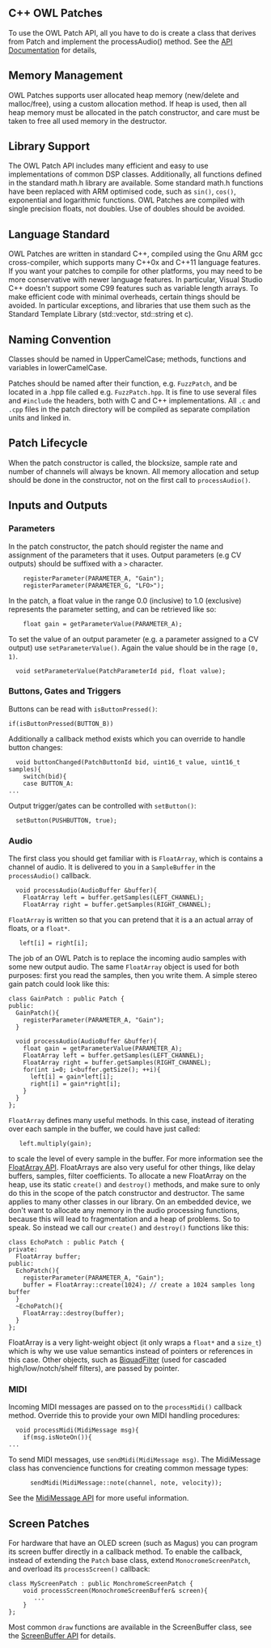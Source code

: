 ## C++ OWL Patches

To use the OWL Patch API, all you have to do is create a class that derives from Patch and implement the processAudio() method. See the [API Documentation](https://www.rebeltech.org/docs/) for details, 


## Memory Management

OWL Patches supports user allocated heap memory (new/delete and malloc/free), using a custom allocation method. If heap is used, then all heap memory must be allocated in the patch constructor, and care must be taken to free all used memory in the destructor.


## Library Support
The OWL Patch API includes many efficient and easy to use implementations of common DSP classes.
Additionally, all functions defined in the standard math.h library are available. Some standard math.h functions have been replaced with ARM optimised code, such as `sin()`, `cos()`, exponential and logarithmic functions.
OWL Patches are compiled with single precision floats, not doubles. Use of doubles should be avoided.

## Language Standard
OWL Patches are written in standard C++, compiled using the Gnu ARM gcc cross-compiler, which supports many C++0x and C++11 language features. If you want your patches to compile for other platforms, you may need to be more conservative with newer language features. In particular, Visual Studio C++ doesn't support some C99 features such as variable length arrays.
To make efficient code with minimal overheads, certain things should be avoided. In particular exceptions, and libraries that use them such as the Standard Template Library (std::vector, std::string et c).

## Naming Convention
Classes should be named in UpperCamelCase; methods, functions and variables in lowerCamelCase.

Patches should be named after their function, e.g. `FuzzPatch`, and be located in a .hpp file called e.g. `FuzzPatch.hpp`. It is fine to use several files and `#include` the headers, both with C and C++ implementations. All `.c` and `.cpp` files in the patch directory will be compiled as separate compilation units and linked in.

## Patch Lifecycle

When the patch constructor is called, the blocksize, sample rate and number of channels will always be known. All memory allocation and setup should be done in the constructor, not on the first call to `processAudio()`.

## Inputs and Outputs
### Parameters

In the patch constructor, the patch should register the name and assignment of the parameters that it uses. Output parameters (e.g CV outputs) should be suffixed with a `>` character.

```
    registerParameter(PARAMETER_A, "Gain");
    registerParameter(PARAMETER_G, "LFO>");
```

In the patch, a float value in the range 0.0 (inclusive) to 1.0 (exclusive) represents the parameter setting, and can be retrieved like so:

```
    float gain = getParameterValue(PARAMETER_A);
```

To set the value of an output parameter (e.g. a parameter assigned to a CV output) use `setParameterValue()`. Again the value should be in the rage `[0, 1)`.

```
  void setParameterValue(PatchParameterId pid, float value);
```

### Buttons, Gates and Triggers

Buttons can be read with `isButtonPressed()`:

```
if(isButtonPressed(BUTTON_B))
```

Additionally a callback method exists which you can override to handle button changes:

```
  void buttonChanged(PatchButtonId bid, uint16_t value, uint16_t samples){
    switch(bid){
    case BUTTON_A:
...
```

Output trigger/gates can be controlled with `setButton()`:

```
  setButton(PUSHBUTTON, true);
```


### Audio
The first class you should get familiar with is `FloatArray`, which is contains a channel of audio. It is delivered to you in a `SampleBuffer` in the `processAudio()` callback.

```
  void processAudio(AudioBuffer &buffer){
    FloatArray left = buffer.getSamples(LEFT_CHANNEL);
    FloatArray right = buffer.getSamples(RIGHT_CHANNEL);
```

`FloatArray` is written so that you can pretend that it is a an actual array of floats, or a `float*`.

```
   left[i] = right[i];
```

The job of an OWL Patch is to replace the incoming audio samples with some new output audio. The same `FloatArray` object is used for both purposes: first you read the samples, then you write them. A simple stereo gain patch could look like this:

```
class GainPatch : public Patch {
public:
  GainPatch(){
    registerParameter(PARAMETER_A, "Gain");
  }

  void processAudio(AudioBuffer &buffer){
    float gain = getParameterValue(PARAMETER_A);
    FloatArray left = buffer.getSamples(LEFT_CHANNEL);
    FloatArray right = buffer.getSamples(RIGHT_CHANNEL);
    for(int i=0; i<buffer.getSize(); ++i){
      left[i] = gain*left[i];
      right[i] = gain*right[i];
    }
  }
};
```

`FloatArray` defines many useful methods. In this case, instead of iterating over each sample in the buffer, we could have just called:

```
   left.multiply(gain);
```
to scale the level of every sample in the buffer. For more information see the [FloatArray API](https://www.rebeltech.org/docs/classFloatArray.html). FloatArrays are also very useful for other things, like delay buffers, samples, filter coefficients. To allocate a new FloatArray on the heap, use its static `create()` and `destroy()` methods, and make sure to only do this in the scope of the patch constructor and destructor. The same applies to many other classes in our library. On an embedded device, we don't want to allocate any memory in the audio processing functions, because this will lead to fragmentation and a heap of problems. So to speak. So instead we call our `create()` and `destroy()` functions like this:

```
class EchoPatch : public Patch {
private:
  FloatArray buffer;
public:
  EchoPatch(){
    registerParameter(PARAMETER_A, "Gain");
    buffer = FloatArray::create(1024); // create a 1024 samples long buffer
  }
  ~EchoPatch(){
    FloatArray::destroy(buffer);
  }
};
```

FloatArray is a very light-weight object (it only wraps a `float*` and a `size_t`) which is why we use value semantics instead of pointers or references in this case. Other objects, such as [BiquadFilter](https://www.rebeltech.org/docs/classBiquadFilter.html) (used for cascaded high/low/notch/shelf filters), are passed by pointer.


### MIDI

Incoming MIDI messages are passed on to the `processMidi()` callback method. Override this to provide your own MIDI handling procedures:

```
  void processMidi(MidiMessage msg){
    if(msg.isNoteOn()){
...
```

To send MIDI messages, use `sendMidi(MidiMessage msg)`. The MidiMessage class has convencience functions for creating common message types:

```
      sendMidi(MidiMessage::note(channel, note, velocity));
```

See the [MidiMessage API](https://www.rebeltech.org/docs/classMidiMessage.html) for more useful information.

## Screen Patches
For hardware that have an OLED screen (such as Magus) you can program its screen buffer directly in a callback method. To enable the callback, instead of extending the `Patch` base class, extend `MonocromeScreenPatch`, and overload its `processScreen()` callback:

```
class MyScreenPatch : public MonchromeScreenPatch {
    void processScreen(MonochromeScreenBuffer& screen){
       ...
    }
};
```

Most common `draw` functions are available in the ScreenBuffer class, see the [ScreenBuffer API](https://www.rebeltech.org/docs/classScreenBuffer.html) for details.
